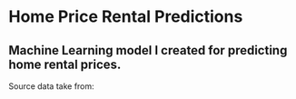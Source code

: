 # Home Price Rental Predictions
## Machine Learning model I created for predicting home rental prices.
Source data take from:
